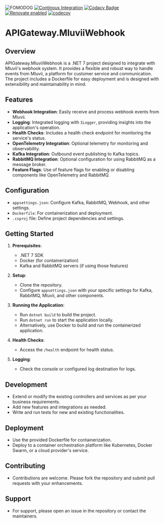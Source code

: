 ![FOMODOG](https://socialify.git.ci/BooAIPublic/APIGateway.MluviiWebhook/image?forks=1&issues=1&language=1&name=1&pulls=1&stargazers=1&theme=Light)
[![Continous Integration](https://github.com/BooAIPublic/APIGateway.MluviiWebhook/actions/workflows/main.yaml/badge.svg)](https://github.com/BooAIPublic/APIGateway.MluviiWebhook/actions/workflows/main.yaml)
[![Codacy Badge](https://app.codacy.com/project/badge/Grade/68c366998df247e09411cf4abc6a5c4a)](https://app.codacy.com/gh/BooAIPublic/APIGateway.MluviiWebhook/dashboard?utm_source=gh&utm_medium=referral&utm_content=&utm_campaign=Badge_grade)
[![Renovate enabled](https://img.shields.io/badge/renovate-enabled-brightgreen.svg)](https://renovatebot.com/)
[![codecov](https://codecov.io/github/ObseumEU/APIGateway.MluviiWebhook/graph/badge.svg?token=A55O60A046)](https://codecov.io/github/ObseumEU/APIGateway.MluviiWebhook)

# APIGateway.MluviiWebhook

## Overview

APIGateway.MluviiWebhook is a .NET 7 project designed to integrate with Mluvii's webhook system. It provides a flexible and robust way to handle events from Mluvii, a platform for customer service and communication. The project includes a Dockerfile for easy deployment and is designed with extensibility and maintainability in mind.

## Features

- **Webhook Integration**: Easily receive and process webhook events from Mluvii.
- **Logging**: Integrated logging with `ILogger`, providing insights into the application's operation.
- **Health Checks**: Includes a health check endpoint for monitoring the service's status.
- **OpenTelemetry Integration**: Optional telemetry for monitoring and observability.
- **Kafka Integration**: Outbound event publishing to Kafka topics.
- **RabbitMQ Integration**: Optional configuration for using RabbitMQ as a message broker.
- **Feature Flags**: Use of feature flags for enabling or disabling components like OpenTelemetry and RabbitMQ.

## Configuration

- `appsettings.json`: Configure Kafka, RabbitMQ, Webhook, and other settings.
- `Dockerfile`: For containerization and deployment.
- `.csproj` file: Define project dependencies and settings.

## Getting Started

1. **Prerequisites**:
   - .NET 7 SDK
   - Docker (for containerization)
   - Kafka and RabbitMQ servers (if using those features)

2. **Setup**:
   - Clone the repository.
   - Configure `appsettings.json` with your specific settings for Kafka, RabbitMQ, Mluvii, and other components.

3. **Running the Application**:
   - Run `dotnet build` to build the project.
   - Run `dotnet run` to start the application locally.
   - Alternatively, use Docker to build and run the containerized application.

4. **Health Checks**:
   - Access the `/health` endpoint for health status.

5. **Logging**:
   - Check the console or configured log destination for logs.

## Development

- Extend or modify the existing controllers and services as per your business requirements.
- Add new features and integrations as needed.
- Write and run tests for new and existing functionalities.

## Deployment

- Use the provided Dockerfile for containerization.
- Deploy to a container orchestration platform like Kubernetes, Docker Swarm, or a cloud provider's service.

## Contributing

- Contributions are welcome. Please fork the repository and submit pull requests with your enhancements.

## Support

- For support, please open an issue in the repository or contact the maintainers.
